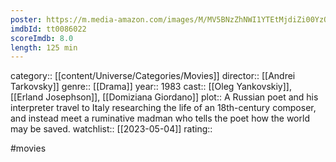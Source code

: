 ```yaml
---
poster: https://m.media-amazon.com/images/M/MV5BNzZhNWI1YTEtMjdiZi00YzQyLWE3MmUtOTU0YTRiMmM3OWFjXkEyXkFqcGdeQXVyMTAzMDg2MjMx._V1_SX300.jpg
imdbId: tt0086022
scoreImdb: 8.0
length: 125 min
---
```


category:: [[content/Universe/Categories/Movies]]
director:: [[Andrei Tarkovsky]]
genre:: [[Drama]]
year:: 1983
cast:: [[Oleg Yankovskiy]], [[Erland Josephson]], [[Domiziana Giordano]]
plot:: A Russian poet and his interpreter travel to Italy researching the life of an 18th-century composer, and instead meet a ruminative madman who tells the poet how the world may be saved.
watchlist:: [[2023-05-04]]
rating::

#movies 


